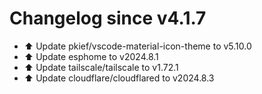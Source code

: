 # Changelog since v4.1.7
- ⬆️ Update pkief/vscode-material-icon-theme to v5.10.0 
- ⬆️ Update esphome to v2024.8.1 
- ⬆️ Update tailscale/tailscale to v1.72.1 
- ⬆️ Update cloudflare/cloudflared to v2024.8.3 
